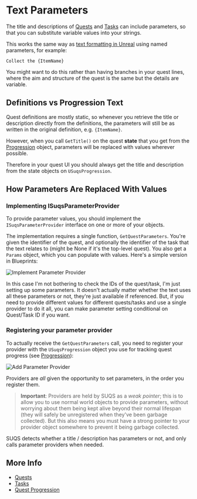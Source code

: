 # Text Parameters

The title and descriptions of [Quests](Quests.md) and [Tasks](Tasks.md) can 
include parameters, so that you can substitute variable values into your
strings.

This works the same way as [text formatting in Unreal](https://docs.unrealengine.com/4.26/en-US/ProductionPipelines/Localization/Formatting/) using named parameters, for example:

```
Collect the {ItemName}
```

You might want to do this rather than having branches in your quest lines, where
the aim and structure of the quest is the same but the details are variable. 

## Definitions vs Progression Text

Quest definitions are mostly static, so whenever you retrieve the title or description
directly from the definitions, the parameters will still be as written in the
original definition, e.g. `{ItemName}`.

However, when you call `GetTitle()` on the quest **state** that you get from the
[Progression](Progression.md) object, parameters will be replaced with values
wherever possible. 

Therefore in your quest UI you should always get the title and description from
the state objects on `USuqsProgression`.

## How Parameters Are Replaced With Values

### Implementing ISuqsParameterProvider
To provide parameter values, you should implement the `ISuqsParameterProvider`
interface on one or more of your objects. 

The implementation requires a single function, `GetQuestParameters`. 
You're given the identifier of the quest, and optionally the
identifier of the task that the text relates to (might be None if it's the
top-level quest). You also get a `Params` object, which you can populate with 
values. Here's a simple version in Blueprints:

![Implement Parameter Provider](img/implementparamprovider.png)

In this case I'm not bothering to check the IDs of the quest/task, I'm just setting
up some parameters. It doesn't actually matter whether the text uses all these
parameters or not, they're just available if referenced. But, if you need to 
provide different values for different quests/tasks and use a single provider to
do it all, you can make parameter setting conditional on Quest/Task ID if you want. 

### Registering your parameter provider

To actually receive the `GetQuestParameters` call, you need to register your provider with the
`USuqsProgression` object you use for tracking quest progress (see [Progression](Progression.md)):

![Add Parameter Provider](img/addparamprovider.png)

Providers are *all* given the opportunity to set parameters, in the order you
register them.

> **Important**:
> Providers are held by SUQS as a *weak pointer*; this is to allow you to use normal world
> objects to provide parameters, without worrying about them being kept alive
> beyond their normal lifespan (they will safely be unregistered when they've been
> garbage collected). But this also means you must have a strong
> pointer to your provider object somewhere to prevent it being garbage collected.

SUQS detects whether a title / description has parameters or not, and only calls
parameter providers when needed.


## More Info

* [Quests](Quests.md)
* [Tasks](Tasks.md)
* [Quest Progression](Progression.md)
